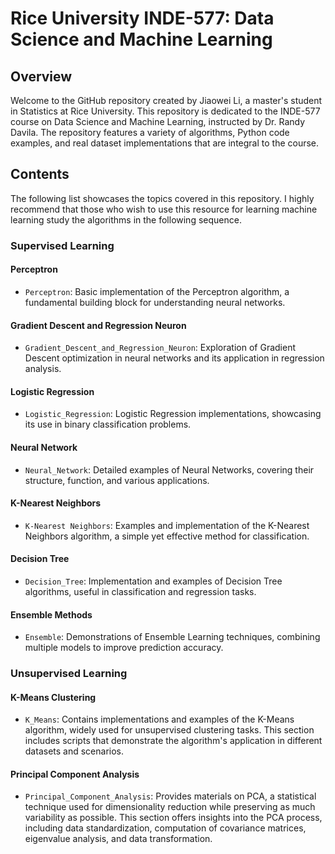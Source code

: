 
# Rice University INDE-577: Data Science and Machine Learning

## Overview
Welcome to the GitHub repository created by Jiaowei Li, a master's student in Statistics at Rice University. This repository is dedicated to the INDE-577 course on Data Science and Machine Learning, instructed by Dr. Randy Davila. The repository features a variety of algorithms, Python code examples, and real dataset implementations that are integral to the course.

## Contents
The following list showcases the topics covered in this repository. I highly recommend that those who wish to use this resource for learning machine learning study the algorithms in the following sequence.

### Supervised Learning

#### Perceptron
- `Perceptron`: Basic implementation of the Perceptron algorithm, a fundamental building block for understanding neural networks.

#### Gradient Descent and Regression Neuron
- `Gradient_Descent_and_Regression_Neuron`: Exploration of Gradient Descent optimization in neural networks and its application in regression analysis.

#### Logistic Regression
- `Logistic_Regression`: Logistic Regression implementations, showcasing its use in binary classification problems.

#### Neural Network
- `Neural_Network`: Detailed examples of Neural Networks, covering their structure, function, and various applications.

#### K-Nearest Neighbors
- `K-Nearest Neighbors`: Examples and implementation of the K-Nearest Neighbors algorithm, a simple yet effective method for classification.

#### Decision Tree
- `Decision_Tree`: Implementation and examples of Decision Tree algorithms, useful in classification and regression tasks.

#### Ensemble Methods
- `Ensemble`: Demonstrations of Ensemble Learning techniques, combining multiple models to improve prediction accuracy.

### Unsupervised Learning
#### K-Means Clustering
- `K_Means`: Contains implementations and examples of the K-Means algorithm, widely used for unsupervised clustering tasks. This section includes scripts that demonstrate the algorithm's application in different datasets and scenarios.

#### Principal Component Analysis
- `Principal_Component_Analysis`: Provides materials on PCA, a statistical technique used for dimensionality reduction while preserving as much variability as possible. This section offers insights into the PCA process, including data standardization, computation of covariance matrices, eigenvalue analysis, and data transformation.

